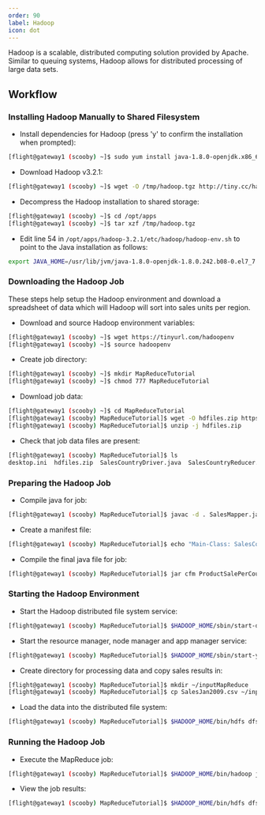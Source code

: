 ```yaml
---
order: 90
label: Hadoop
icon: dot
---
```


Hadoop is a scalable, distributed computing solution provided by Apache. Similar to queuing systems, Hadoop allows for distributed processing of large data sets.

## Workflow

### Installing Hadoop Manually to Shared Filesystem

- Install dependencies for Hadoop (press 'y' to confirm the installation when prompted):
```bash
[flight@gateway1 (scooby) ~]$ sudo yum install java-1.8.0-openjdk.x86_64 java-1.8.0-openjdk-devel.x86_64
```
- Download Hadoop v3.2.1:
```bash
[flight@gateway1 (scooby) ~]$ wget -O /tmp/hadoop.tgz http://tiny.cc/hadoop321
```
- Decompress the Hadoop installation to shared storage:
```bash
[flight@gateway1 (scooby) ~]$ cd /opt/apps
[flight@gateway1 (scooby) ~]$ tar xzf /tmp/hadoop.tgz
```
- Edit line 54 in `/opt/apps/hadoop-3.2.1/etc/hadoop/hadoop-env.sh` to point to the Java installation as follows:
```bash
export JAVA_HOME=/usr/lib/jvm/java-1.8.0-openjdk-1.8.0.242.b08-0.el7_7.x86_64/jre
```
### Downloading the Hadoop Job

These steps help setup the Hadoop environment and download a spreadsheet of data which will Hadoop will sort into sales units per region.

- Download and source Hadoop environment variables:
```bash
[flight@gateway1 (scooby) ~]$ wget https://tinyurl.com/hadoopenv
[flight@gateway1 (scooby) ~]$ source hadoopenv
```
- Create job directory:
```bash
[flight@gateway1 (scooby) ~]$ mkdir MapReduceTutorial
[flight@gateway1 (scooby) ~]$ chmod 777 MapReduceTutorial
```
- Download job data:
```bash
[flight@gateway1 (scooby) ~]$ cd MapReduceTutorial
[flight@gateway1 (scooby) MapReduceTutorial]$ wget -O hdfiles.zip https://tinyurl.com/hdinput1
[flight@gateway1 (scooby) MapReduceTutorial]$ unzip -j hdfiles.zip
```
- Check that job data files are present:
```bash
[flight@gateway1 (scooby) MapReduceTutorial]$ ls
desktop.ini  hdfiles.zip  SalesCountryDriver.java  SalesCountryReducer.java  SalesJan2009.csv  SalesMapper.java
```
### Preparing the Hadoop Job

- Compile java for job:
```bash
[flight@gateway1 (scooby) MapReduceTutorial]$ javac -d . SalesMapper.java SalesCountryReducer.java SalesCountryDriver.java
```
- Create a manifest file:
```bash
[flight@gateway1 (scooby) MapReduceTutorial]$ echo "Main-Class: SalesCountry.SalesCountryDriver" >> Manifest.txt
```
- Compile the final java file for job:
```bash
[flight@gateway1 (scooby) MapReduceTutorial]$ jar cfm ProductSalePerCountry.jar Manifest.txt SalesCountry/*.class
```
### Starting the Hadoop Environment

- Start the Hadoop distributed file system service:
```bash
[flight@gateway1 (scooby) MapReduceTutorial]$ $HADOOP_HOME/sbin/start-dfs.sh
```
- Start the resource manager, node manager and app manager service:
```bash
[flight@gateway1 (scooby) MapReduceTutorial]$ $HADOOP_HOME/sbin/start-yarn.sh
```
- Create directory for processing data and copy sales results in:
```bash
[flight@gateway1 (scooby) MapReduceTutorial]$ mkdir ~/inputMapReduce
[flight@gateway1 (scooby) MapReduceTutorial]$ cp SalesJan2009.csv ~/inputMapReduce/
```
- Load the data into the distributed file system:
```bash
[flight@gateway1 (scooby) MapReduceTutorial]$ $HADOOP_HOME/bin/hdfs dfs -ls ~/inputMapReduce
```
### Running the Hadoop Job

- Execute the MapReduce job:
```bash
[flight@gateway1 (scooby) MapReduceTutorial]$ $HADOOP_HOME/bin/hadoop jar ProductSalePerCountry.jar ~/inputMapReduce ~/mapreduce_output_sales
```

- View the job results:
```bash
[flight@gateway1 (scooby) MapReduceTutorial]$ $HADOOP_HOME/bin/hdfs dfs -cat ~/mapreduce_output_sales/part-00000 | more
```
